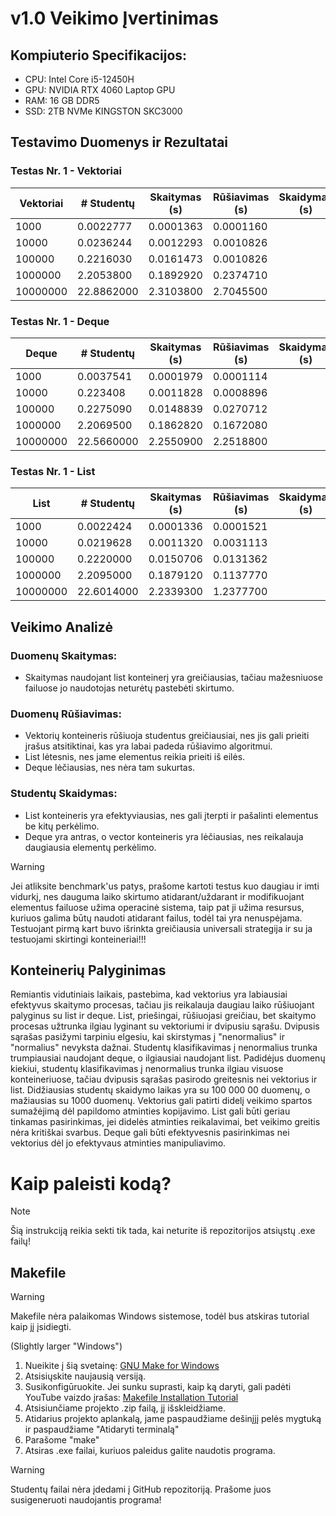 # v1.0 Veikimo Įvertinimas

## Kompiuterio Specifikacijos:
- CPU: Intel Core i5-12450H
- GPU: NVIDIA RTX 4060 Laptop GPU
- RAM: 16 GB DDR5
- SSD: 2TB NVMe KINGSTON SKC3000

## Testavimo Duomenys ir Rezultatai

### Testas Nr. 1 - Vektoriai

| Vektoriai | # Studentų | Skaitymas (s) | Rūšiavimas (s) | Skaidymas (s) |
|-----------|-------------|---------------|----------------|---------------|
| 1000      | 0.0022777   | 0.0001363     | 0.0001160      |
| 10000     | 0.0236244   | 0.0012293     | 0.0010826      |
| 100000    | 0.2216030   | 0.0161473     | 0.0010826      |
| 1000000   | 2.2053800   | 0.1892920     | 0.2374710      |
| 10000000  | 22.8862000  | 2.3103800     | 2.7045500      |

### Testas Nr. 1 - Deque

| Deque     | # Studentų | Skaitymas (s) | Rūšiavimas (s) | Skaidymas (s) |
|-----------|-------------|---------------|----------------|---------------|
| 1000      | 0.0037541   | 0.0001979     | 0.0001114      |
| 10000     | 0.223408    | 0.0011828     | 0.0008896      |
| 100000    | 0.2275090   | 0.0148839     | 0.0270712      |
| 1000000   | 2.2069500   | 0.1862820     | 0.1672080      |
| 10000000  | 22.5660000  | 2.2550900     | 2.2518800      |

### Testas Nr. 1 - List

| List      | # Studentų | Skaitymas (s) | Rūšiavimas (s) | Skaidymas (s) |
|-----------|-------------|---------------|----------------|---------------|
| 1000      | 0.0022424   | 0.0001336     | 0.0001521      |
| 10000     | 0.0219628   | 0.0011320     | 0.0031113      |
| 100000    | 0.2220000   | 0.0150706     | 0.0131362      |
| 1000000   | 2.2095000   | 0.1879120     | 0.1137770      |
| 10000000  | 22.6014000  | 2.2339300     | 1.2377700      |

## Veikimo Analizė

### Duomenų Skaitymas:
- Skaitymas naudojant list konteinerį yra greičiausias, tačiau mažesniuose failuose jo naudotojas neturėtų pastebėti skirtumo.

### Duomenų Rūšiavimas:
- Vektorių konteineris rūšiuoja studentus greičiausiai, nes jis gali prieiti įrašus atsitiktinai, kas yra labai padeda rūšiavimo algoritmui.
- List lėtesnis, nes jame elementus reikia prieiti iš eilės.
- Deque lėčiausias, nes nėra tam sukurtas.

### Studentų Skaidymas:
- List konteineris yra efektyviausias, nes gali įterpti ir pašalinti elementus be kitų perkėlimo.
- Deque yra antras, o vector konteineris yra lėčiausias, nes reikalauja daugiausia elementų perkėlimo.

> [!WARNING]  
>Jei atliksite benchmark'us patys, prašome kartoti testus kuo daugiau ir imti vidurkį, nes dauguma laiko skirtumo atidarant/uždarant ir modifikuojant elementus failuose užima operacinė sistema, taip pat ji užima resursus, kuriuos galima būtų naudoti atidarant failus, todėl tai yra nenuspėjama. Testuojant pirmą kart buvo išrinkta greičiausia universali strategija ir su ja testuojami skirtingi konteineriai!!!

## Konteinerių Palyginimas
Remiantis vidutiniais laikais, pastebima, kad vektorius yra labiausiai efektyvus skaitymo procesas, tačiau jis reikalauja daugiau laiko rūšiuojant palyginus su list ir deque. List, priešingai, rūšiuojasi greičiau, bet skaitymo procesas užtrunka ilgiau lyginant su vektoriumi ir dvipusiu sąrašu. Dvipusis sąrašas pasižymi tarpiniu elgesiu, kai skirstymas į "nenormalius" ir "normalius" nevyksta dažnai. Studentų klasifikavimas į nenormalius trunka trumpiausiai naudojant deque, o ilgiausiai naudojant list. Padidėjus duomenų kiekiui, studentų klasifikavimas į nenormalius trunka ilgiau visuose konteineriuose, tačiau dvipusis sąrašas pasirodo greitesnis nei vektorius ir list. Didžiausias studentų skaidymo laikas yra su 100 000 00 duomenų, o mažiausias su 1000 duomenų. Vektorius gali patirti didelį veikimo spartos sumažėjimą dėl papildomo atminties kopijavimo. List gali būti geriau tinkamas pasirinkimas, jei didelės atminties reikalavimai, bet veikimo greitis nėra kritiškai svarbus. Deque gali būti efektyvesnis pasirinkimas nei vektorius dėl jo efektyvaus atminties manipuliavimo.

# Kaip paleisti kodą?

> [!NOTE]  
> Šią instrukciją reikia sekti tik tada, kai neturite iš repozitorijos atsiųstų .exe failų!

## Makefile

> [!WARNING]  
> Makefile nėra palaikomas Windows sistemose, todėl bus atskiras tutorial kaip jį įsidiegti.

(Slightly larger "Windows")

1. Nueikite į šią svetainę: [GNU Make for Windows](https://sourceforge.net/projects/gnuwin32/files/make/3.81/)
2. Atsisiųskite naujausią versiją.
3. Susikonfigūruokite. Jei sunku suprasti, kaip ką daryti, gali padėti YouTube vaizdo įrašas: [Makefile Installation Tutorial](https://www.youtube.com/watch?v=taCJhnBXG_w)
4. Atsisiunčiame projekto .zip failą, jį išskleidžiame.
5. Atidarius projekto aplankalą, jame paspaudžiame dešinįjį pelės mygtuką ir paspaudžiame "Atidaryti terminalą"
6. Parašome "make"
7. Atsiras .exe failai, kuriuos paleidus galite naudotis programa.

> [!WARNING]  
> Studentų failai nėra įdedami į GitHub repozitoriją. Prašome juos susigeneruoti naudojantis programa!

